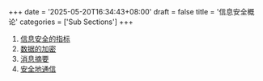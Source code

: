 +++
date = '2025-05-20T16:34:43+08:00'
draft = false
title = '信息安全概论'
categories = ['Sub Sections']
+++

1. [信息安全的指标](./IS-Criteria/index.md)
1. [数据的加密](./Encryption-of-Data/index.md)
1. [消息摘要](./Message-Digest/index.md)
1. [安全地通信](./Establish-Secure-Encrypted-Channels/index.md)